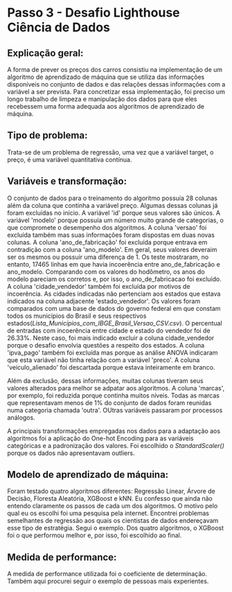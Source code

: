 # Passo 3 - Desafio Lighthouse Ciência de Dados
## Explicação geral:
A forma de prever os preços dos carros consistiu na implementação de um algoritmo de aprendizado de máquina que se utiliza das informações disponíveis no conjunto de dados e das relações dessas informações com a variável a ser prevista. Para concretizar essa implementação, foi preciso um longo trabalho de limpeza e manipulação dos dados para que eles recebessem uma forma adequada aos algoritmos de aprendizado de máquina.
## Tipo de problema:
Trata-se de um problema de regressão, uma vez que a variável target, o preço, é uma variável quantitativa contínua.
## Variáveis e transformação:
O conjunto de dados para o treinamento do algoritmo possuía 28 colunas além da coluna que continha a variável preço. Algumas dessas colunas já foram excluídas no início. A variável 'id' porque seus valores são únicos. A variável 'modelo' porque possuía um número muito grande de categorias, o que compromete o desempenho dos algoritmos. A coluna 'versao' foi excluída também mas suas informações foram dispostas em duas novas colunas. A coluna 'ano_de_fabricação' foi excluída porque entrava em contradição com a coluna 'ano_modelo'. Em geral, seus valores deveraim ser os mesmos ou possuir uma diferença de 1. Os teste mostraram, no entanto, 17465 linhas em que havia incoerência entre ano_de_fabricação e ano_modelo. Comparando com os valores do hodômetro, os anos do modelo pareciam os corretos e, por isso, o ano_de_fabricacao foi excluído. A coluna 'cidade_vendedor' também foi excluída por motivos de incoerência. As cidades indicadas não pertenciam aos estados que estava indicados na coluna adjacente 'estado_vendedor'. Os valores foram comparados com uma base de dados do governo federal em que constam todos os municípios do Brasil e seus respectivos estados(*Lista_Municípios_com_IBGE_Brasil_Versao_CSV.csv*). O percentual de entradas com incoerência entre cidade e estado do vendedor foi de 26.33%. Neste caso, foi mais indicado excluir a coluna cidade_vendedor porque o desafio envolvia questões a respeito dos estados. A coluna 'ipva_pago' também foi excluída mas porque as análise ANOVA indicaram que esta variável não tinha relação com a variável 'preco'. A coluna 'veiculo_alienado' foi descartada porque estava inteiramente em branco.

Além da exclusão, dessas informações, muitas colunas tiveram seus valores alterados para melhor se adpatar aos algoritmos. A coluna 'marcas', por exemplo, foi reduzida porque continha muitos níveis. Todas as marcas que representavam menos de 1% do conjunto de dados foram reunidas numa categoria chamada 'outra'. OUtras variáveis passaram por processos análogos.

A principais transformações empregadas nos dados para a adaptação aos algoritmos foi a aplicação do One-hot Encoding para as variáveis categóricas e a padronização dos valores. Foi escolhido  o *StandardScaler()* porque os dados não apresentavam outliers.

## Modelo de aprendizado de máquina:
Foram testado quatro algoritmos diferentes: Regressão Linear, Árvore de Decisão, Floresta Aleatória, XGBoost e kNN. Eu confesso que ainda não entendo claramente os passos de cada um dos algoritmos. O motivo pelo qual eu os escolhi foi uma pesquisa pela internet. Encontrei problemas semelhantes de regressão aos quais os cientistas de dados endereçavam esse tipo de estratégia. Segui o exemplo. Dos quatro algoritmos, o XGBoost foi o que performou melhor e, por isso, foi escolhido ao final.

## Medida de performance:
A medida de performance utilizada foi o coeficiente de determinação. Também aqui procurei seguir o exemplo de pessoas mais experientes.